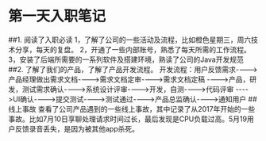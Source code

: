 # 第一天入职笔记

##1. 阅读了入职必读
1，了解了公司的一些活动及流程，比如橙色星期三，周六技术分享，每天的复盘。
2，开通了一些内部账号，熟悉了每天所需的工作流程。
3，安装了后端所需要的一系列软件及搭建环境，熟读了公司的Java开发规范
##2. 了解了我们的产品，了解了产品开发流程。
开发流程：用户反馈需求---->产品经理做出需求文档---->需求文档定审---->需求文档定稿
---->产品，研发，测试需求确认---->系统设计评审---->开发，自测---->代码评审
---->UI确认---->提交测试---->测试通过---->产品总监确认---->通知用户
##线上事故
查看了公司产品遇到的一些线上事故，其中记录了从2017年开始的一些事故。比如7月10日享聊处理请求时间过长，最后发现是CPU负载过高。5月19用户反馈录音丢失，是因为被其他app杀死。



